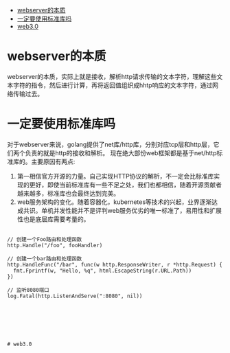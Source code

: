 
- [webserver的本质](#webserver的本质)
- [一定要使用标准库吗](#一定要使用标准库吗)
- [web3.0](#web30)

# webserver的本质
webserver的本质，实际上就是接收，解析http请求传输的文本字符，理解这些文本字符的指令，然后进行计算，再将返回值组织成hhtp响应的文本字符，通过网络传输过去。



# 一定要使用标准库吗

对于webserver来说，golang提供了net库/http库，分别对应tcp层和http层，它们两个负责的就是http的接收和解析。
现在绝大部份web框架都是基于net/http标准库的。主要原因有两点:
1.  第一相信官方开源的力量。自己实现HTTP协议的解析，不一定会比标准库实现的更好，即使当前标准库有一些不足之处，我们也都相信，随着开源贡献者越来越多，标准库也会最终达到完美。
2.  web服务架构的变化。随着容器化，kubernetes等技术的兴起，业界逐渐达成共识。单机并发性能并不是评判web服务优劣的唯一标准了，易用性和扩展性也是底层库需要考量的。  

``` golang

// 创建一个Foo路由和处理函数
http.Handle("/foo", fooHandler)

// 创建一个bar路由和处理函数
http.HandleFunc("/bar", func(w http.ResponseWriter, r *http.Request) {
  fmt.Fprintf(w, "Hello, %q", html.EscapeString(r.URL.Path))
})

// 监听8080端口
log.Fatal(http.ListenAndServe(":8080", nil))







# web3.0
 